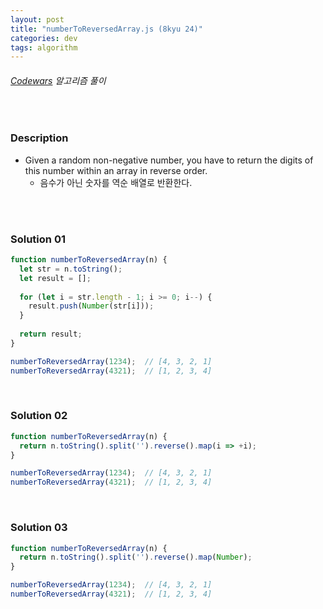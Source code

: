 ```yaml
---
layout: post
title: "numberToReversedArray.js (8kyu 24)"
categories: dev
tags: algorithm
---
```


###### [Codewars](https://www.codewars.com) 알고리즘 풀이

<br>

### Description

- Given a random non-negative number, you have to return the digits of this number within an array in reverse order.
  - 음수가 아닌 숫자를 역순 배열로 반환한다.

<br>

<br>

### Solution 01

```js
function numberToReversedArray(n) {
  let str = n.toString();
  let result = [];
  
  for (let i = str.length - 1; i >= 0; i--) {
    result.push(Number(str[i]));
  }
  
  return result;
}

numberToReversedArray(1234);  // [4, 3, 2, 1]
numberToReversedArray(4321);  // [1, 2, 3, 4]
```

<br>

### Solution 02

```js
function numberToReversedArray(n) {
  return n.toString().split('').reverse().map(i => +i);
}

numberToReversedArray(1234);  // [4, 3, 2, 1]
numberToReversedArray(4321);  // [1, 2, 3, 4]
```

<br>

### Solution 03

```js
function numberToReversedArray(n) {
  return n.toString().split('').reverse().map(Number);
}

numberToReversedArray(1234);  // [4, 3, 2, 1]
numberToReversedArray(4321);  // [1, 2, 3, 4]
```

<br>

<br>